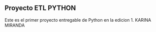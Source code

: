 
##  Proyecto ETL PYTHON 

Este es el primer proyecto entregable de Python en la edicion 1.
KARINA MIRANDA